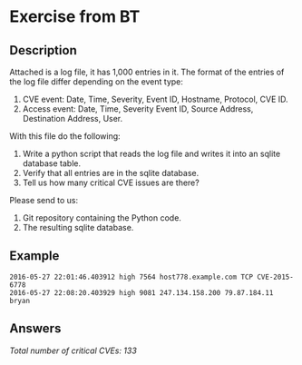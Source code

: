 # Exercise from BT #

## Description ##

Attached is a log file, it has 1,000 entries in it. The format of the entries of the log file differ depending on the event type:

1. CVE event: Date, Time, Severity, Event ID, Hostname, Protocol, CVE ID.
2. Access event: Date, Time, Severity Event ID, Source Address, Destination Address, User.

With this file do the following:

1. Write a python script that reads the log file and writes it into an sqlite database table.
2. Verify that all entries are in the sqlite database.
3. Tell us how many critical CVE issues are there?

Please send to us:

1. Git repository containing the Python code.
2. The resulting sqlite database.

## Example ##

```
2016-05-27 22:01:46.403912 high 7564 host778.example.com TCP CVE-2015-6778
2016-05-27 22:08:20.403929 high 9081 247.134.158.200 79.87.184.11 bryan
```

## Answers ##

*Total number of critical CVEs: 133*
